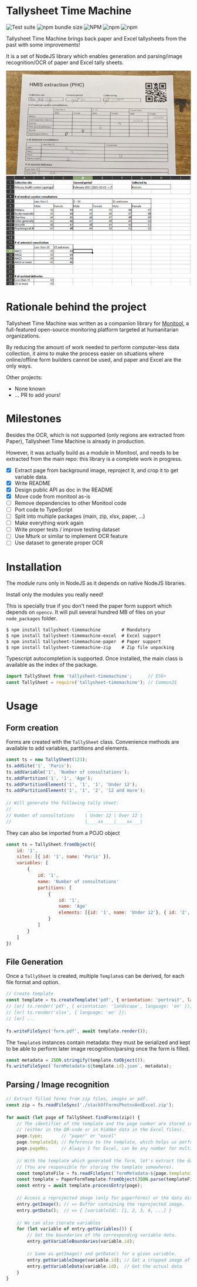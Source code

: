 # Tallysheet Time Machine

![Test suite](https://github.com/romain-gilliotte/tallysheet-timemachine/workflows/Test%20suite/badge.svg)
![npm bundle size](https://img.shields.io/bundlephobia/minzip/tallysheet-timemachine)
![NPM](https://img.shields.io/npm/l/tallysheet-timemachine)
![npm](https://img.shields.io/npm/v/tallysheet-timemachine)
![npm](https://img.shields.io/npm/dt/tallysheet-timemachine)

Tallysheet Time Machine brings back paper and Excel tallysheets from the past with some improvements!

It is a set of NodeJS library which enables generation and parsing/image recognition/OCR of paper and Excel tally sheets.

![Tallysheet photo](./data/readme/paper.jpeg)
![Excel screenshot](./data/readme/excel.png)

# Rationale behind the project

Tallysheet Time Machine was written as a companion library for [Monitool](https://github.com/romain-gilliotte/monitool), a full-featured open-source monitoring platform targeted at humanitarian organizations.

By reducing the amount of work needed to perform computer-less data collection, it aims to make the process easier on situations where online/offline form builders cannot be used, and paper and Excel are the only ways.

Other projects:
- None known
- ... PR to add yours!

# Milestones

Besides the OCR, which is not supported (only regions are extracted from Paper), Tallysheet Time Machine is already in production.

However, it was actually build as a module in Monitool, and needs to be extracted from the main repo: this library is a complete work in progress.

- [x] Extract page from background image, reproject it, and crop it to get variable data. 
- [x] Write README
- [x] Design public API as doc in the README
- [x] Move code from monitool as-is
- [ ] Remove dependencies to other Monitool code
- [ ] Port code to TypeScript
- [ ] Split into multiple packages (main, zip, xlsx, paper, ...)
- [ ] Make everything work again
- [ ] Write proper tests / improve testing dataset
- [ ] Use Mturk or similar to implement OCR feature
- [ ] Use dataset to generate proper OCR

# Installation

The module runs only in NodeJS as it depends on native NodeJS libraries.

Install only the modules you really need! 

This is specially true if you don't need the paper form support which depends on `opencv`. It will pull several hundred MB of files on your `node_packages` folder.

```console
$ npm install tallysheet-timemachine        # Mandatory
$ npm install tallysheet-timemachine-excel  # Excel support
$ npm install tallysheet-timemachine-paper  # Paper support
$ npm install tallysheet-timemachine-zip    # Zip file unpacking
```

Typescript autocompletion is supported. Once installed, the main class is available as the index of the package.

```javascript
import TallySheet from 'tallysheet-timemachine';      // ES6+
const TallySheet = require('tallysheet-timemachine'); // CommonJS
```

# Usage

## Form creation

Forms are created with the `TallySheet` class.
Convenience methods are available to add variables, partitions and elements.

```javascript
const ts = new TallySheet(123);
ts.addSite('1', 'Paris');
ts.addVariable('1', 'Number of consultations');
ts.addPartition('1', '1', 'Age');
ts.addPartitionElement('1', '1', '1', 'Under 12');
ts.addPartitionElement('1', '1', '2', '12 and more');

// Will generate the following tally sheet:
//                             ____________________
// Number of consultations    | Under 12 | Over 12 |
//                            |____xx____|____xx___|
```

They can also be imported from a POJO object

```javascript
const ts = TallySheet.fromObject({
    id: '1',
    sites: [{ id: '1', name: 'Paris' }],
    variables: [
        {
            id: '1',
            name: 'Number of consultations'
            partitions: [
                {
                    id: '1',
                    name: 'Age'
                    elements: [{id: '1', name: 'Under 12'}, { id: '2', name: '12 and more'}]
                }
            ]
        }
    ]
})
```

## File Generation

Once a `TallySheet` is created, multiple `Template`s can be derived, for each file format and option.

```javascript
// Create template
const template = ts.createTemplate('pdf', { orientation: 'portrait', language: 'fr' });
// [or] ts.render('pdf', { orientation: 'landscape', language: 'en' });
// [or] ts.render('xlsx', { language: 'en' });
// [or] ...

fs.writeFileSync('form.pdf', await template.render());
```

The `Template`s instances contain metadata: they must be serialized and kept to be able to perform later image recognition/parsing once the form is filled.

```javascript
const metadata = JSON.stringify(template.toObject());
fs.writeFileSync(`formMetadata-${template.id}.json`, metadata);
```

## Parsing / Image recognition

```javascript
// Extract filled forms from zip files, images or pdf.
const zip = fs.readFileSync('./stackOfFormsPhotosAndExcel.zip');

for await (let page of TallySheet.findForms(zip)) {
    // The identifier of the template and the page number are stored in the form
    // (either in the QR-code or in hidden data in the Excel files).
    page.type;       // "paper" or "excel"
    page.templateId; // Reference to the template, which helps us perform the OCR.
    page.pageNo;     // Always 1 for Excel, can be any number for multipage paper forms.

    // With the template which generated the form, let's extract the data
    // (You are responsible for storing the template somewhere).
    const templateFile = fs.readFileSync(`formMetadata-${page.templateId}.json`);
    const template = PaperFormTemplate.fromObject(JSON.parse(templateFile));
    const entry = await template.processEntry(page);

    // Access a reprojected image (only for paperforms) or the data directly (only for excel).
    entry.getImage(); // => Buffer containing the reprojected image.
    entry.getData();  // => { [variableId]: [1, 2, 3, 4, ...] }
    
    // We can also iterate variables
    for (let variable of entry.getVariables()) {
        // Get the boundaries of the corresponding variable data.
        entry.getVariableBoundaries(variable.id);

        // Same as getImage() and getData() for a given variable.
        entry.getVariableImage(variable.id); // Get a cropped image of the variable data
        entry.getVariableData(variable.id);  // Get the actual data
    }
}
```
